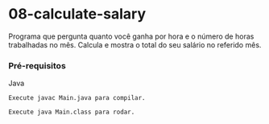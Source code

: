 # 08-calculate-salary
Programa que pergunta quanto você ganha por hora e o número de horas trabalhadas no mês. Calcula e mostra o total do seu salário no referido mês.

### Pré-requisitos
Java 

```
Execute javac Main.java para compilar.
```

```
Execute java Main.class para rodar.
```
